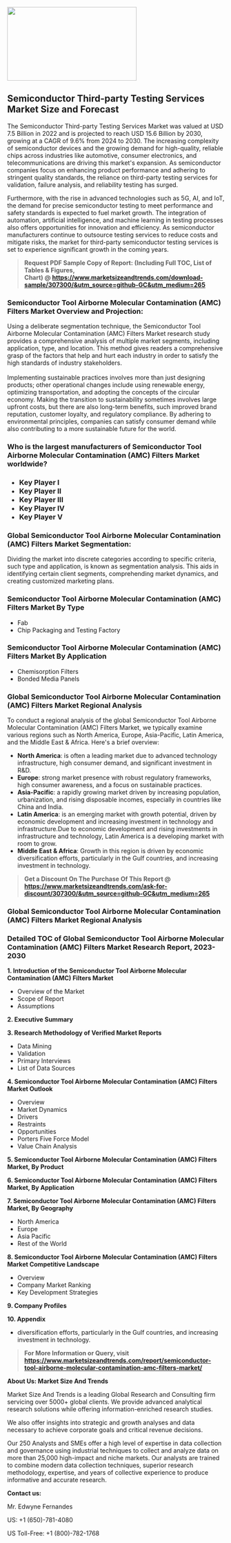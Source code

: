 <p><img class="alignnone size-medium wp-image-20088" src="https://ffe5etoiles.com/wp-content/uploads/2024/12/MST1-300x171.png" alt="" width="300" height="171" /></p><h2>Semiconductor Third-party Testing Services Market Size and Forecast</h2><p>The Semiconductor Third-party Testing Services Market was valued at USD 7.5 Billion in 2022 and is projected to reach USD 15.6 Billion by 2030, growing at a CAGR of 9.6% from 2024 to 2030. The increasing complexity of semiconductor devices and the growing demand for high-quality, reliable chips across industries like automotive, consumer electronics, and telecommunications are driving this market's expansion. As semiconductor companies focus on enhancing product performance and adhering to stringent quality standards, the reliance on third-party testing services for validation, failure analysis, and reliability testing has surged.</p><p>Furthermore, with the rise in advanced technologies such as 5G, AI, and IoT, the demand for precise semiconductor testing to meet performance and safety standards is expected to fuel market growth. The integration of automation, artificial intelligence, and machine learning in testing processes also offers opportunities for innovation and efficiency. As semiconductor manufacturers continue to outsource testing services to reduce costs and mitigate risks, the market for third-party semiconductor testing services is set to experience significant growth in the coming years.</p></p><blockquote id="" class=""><strong>Request PDF Sample Copy of Report: (Including Full TOC, List of Tables &amp; Figures, Chart)&nbsp;@&nbsp;<strong><a href="https://www.marketsizeandtrends.com/download-sample/307300/&utm_source=github-GC&utm_medium=265" target="_blank">https://www.marketsizeandtrends.com/download-sample/307300/&utm_source=github-GC&utm_medium=265</a></strong></strong></blockquote><h3 id="" class="">Semiconductor Tool Airborne Molecular Contamination (AMC) Filters Market&nbsp;Overview and Projection:</h3><p id="" class="">Using a deliberate segmentation technique, the Semiconductor Tool Airborne Molecular Contamination (AMC) Filters Market research study provides a comprehensive analysis of multiple market segments, including application, type, and location. This method gives readers a comprehensive grasp of the factors that help and hurt each industry in order to satisfy the high standards of industry stakeholders. <br /> <br />Implementing sustainable practices involves more than just designing products; other operational changes include using renewable energy, optimizing transportation, and adopting the concepts of the circular economy. Making the transition to sustainability sometimes involves large upfront costs, but there are also long-term benefits, such improved brand reputation, customer loyalty, and regulatory compliance. By adhering to environmental principles, companies can satisfy consumer demand while also contributing to a more sustainable future for the world.</p><h3 id="" class="">Who is the largest manufacturers of&nbsp;Semiconductor Tool Airborne Molecular Contamination (AMC) Filters Market worldwide?</h3><h3 class=""><p><ul><li>Key Player I </li><li> Key Player II </li><li> Key Player III </li><li> Key Player IV </li><li> Key Player V</li></ul></p></h3><h3 id="" class="">Global&nbsp;Semiconductor Tool Airborne Molecular Contamination (AMC) Filters Market Segmentation:</h3><p id="" class="">Dividing the market into discrete categories according to specific criteria, such type and application, is known as segmentation analysis. This aids in identifying certain client segments, comprehending market dynamics, and creating customized marketing plans.</p><h3 id="" class="">Semiconductor Tool Airborne Molecular Contamination (AMC) Filters Market&nbsp;By Type</h3><p><p><ul><li>Fab</li><li> Chip Packaging and Testing Factory</p></li></ul></p></p><h3 id="" class="">Semiconductor Tool Airborne Molecular Contamination (AMC) Filters Market&nbsp;By Application</h3><p class=""><p><ul><li>Chemisorption Filters</li><li> Bonded Media Panels</li></ul></p></p><h3 id="" class="">Global Semiconductor Tool Airborne Molecular Contamination (AMC) Filters Market Regional Analysis</h3><p id="" class="">To conduct a regional analysis of the global Semiconductor Tool Airborne Molecular Contamination (AMC) Filters Market, we typically examine various regions such as North America, Europe, Asia-Pacific, Latin America, and the Middle East &amp; Africa. Here's a brief overview:</p><ul><li><strong>North America</strong>: is often a leading market due to advanced technology infrastructure, high consumer demand, and significant investment in R&amp;D.</li><li><strong>Europe</strong>: strong market presence with robust regulatory frameworks, high consumer awareness, and a focus on sustainable practices.</li><li><strong>Asia-Pacific</strong>: a rapidly growing market driven by increasing population, urbanization, and rising disposable incomes, especially in countries like China and India.</li><li><strong>Latin America</strong>: is an emerging market with growth potential, driven by economic development and increasing investment in technology and infrastructure.Due to economic development and rising investments in infrastructure and technology, Latin America is a developing market with room to grow.</li><li><strong>Middle East &amp; Africa</strong>: Growth in this region is driven by economic diversification efforts, particularly in the Gulf countries, and increasing investment in technology.</li></ul><blockquote id="" class=""><strong>Get a Discount On The Purchase Of This Report @ <strong><a href="https://www.marketsizeandtrends.com/ask-for-discount/307300/&utm_source=github-GC&utm_medium=265" target="_blank">https://www.marketsizeandtrends.com/ask-for-discount/307300/&utm_source=github-GC&utm_medium=265</a></strong></strong></blockquote><h3 id="" class="">Global Semiconductor Tool Airborne Molecular Contamination (AMC) Filters Market Regional Analysis</h3><h3 id="" class="">Detailed TOC of Global Semiconductor Tool Airborne Molecular Contamination (AMC) Filters Market Research Report, 2023-2030</h3><p id="" class=""><strong>1. Introduction of the Semiconductor Tool Airborne Molecular Contamination (AMC) Filters Market</strong></p><ul><li>Overview of the Market</li><li>Scope of Report</li><li>Assumptions</li></ul><p id="" class=""><strong>2. Executive Summary</strong></p><p id="" class=""><strong>3. Research Methodology of Verified Market Reports</strong></p><ul><li>Data Mining</li><li>Validation</li><li>Primary Interviews</li><li>List of Data Sources</li></ul><p id="" class=""><strong>4. Semiconductor Tool Airborne Molecular Contamination (AMC) Filters Market Outlook</strong></p><ul><li>Overview</li><li>Market Dynamics</li><li>Drivers</li><li>Restraints</li><li>Opportunities</li><li>Porters Five Force Model</li><li>Value Chain Analysis</li></ul><p id="" class=""><strong>5. Semiconductor Tool Airborne Molecular Contamination (AMC) Filters Market, By Product</strong></p><p id="" class=""><strong>6. Semiconductor Tool Airborne Molecular Contamination (AMC) Filters Market, By Application</strong></p><p id="" class=""><strong>7. Semiconductor Tool Airborne Molecular Contamination (AMC) Filters Market, By Geography</strong></p><ul><li>North America</li><li>Europe</li><li>Asia Pacific</li><li>Rest of the World</li></ul><p id="" class=""><strong>8. Semiconductor Tool Airborne Molecular Contamination (AMC) Filters Market Competitive Landscape</strong></p><ul><li>Overview</li><li>Company Market Ranking</li><li>Key Development Strategies</li></ul><p id="" class=""><strong>9. Company Profiles</strong></p><p id="" class=""><strong>10. Appendix</strong></p><ul><li>diversification efforts, particularly in the Gulf countries, and increasing investment in technology.</li></ul><blockquote id="" class=""><strong>For More Information or Query, visit <strong><strong><a href="https://www.marketsizeandtrends.com/report/semiconductor-tool-airborne-molecular-contamination-amc-filters-market/" target="_blank">https://www.marketsizeandtrends.com/report/semiconductor-tool-airborne-molecular-contamination-amc-filters-market/</a></strong></strong></strong></blockquote><p id="" class=""><strong>About Us: Market Size And Trends</strong></p><p id="" class="">Market Size And Trends is a leading Global Research and Consulting firm servicing over 5000+ global clients. We provide advanced analytical research solutions while offering information-enriched research studies.</p><p id="" class="">We also offer insights into strategic and growth analyses and data necessary to achieve corporate goals and critical revenue decisions.</p><p id="" class="">Our 250 Analysts and SMEs offer a high level of expertise in data collection and governance using industrial techniques to collect and analyze data on more than 25,000 high-impact and niche markets. Our analysts are trained to combine modern data collection techniques, superior research methodology, expertise, and years of collective experience to produce informative and accurate research.</p><p id="" class=""><strong>Contact us:</strong></p><p id="" class="">Mr. Edwyne Fernandes</p><p id="" class="">US: +1 (650)-781-4080</p><p id="" class="">US Toll-Free: +1 (800)-782-1768</p>
